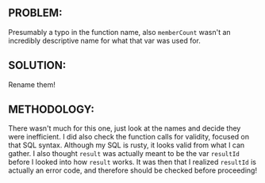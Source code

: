 ## PROBLEM: 
Presumably a typo in the function name, also `memberCount` wasn't an incredibly descriptive name for what that var was used for.

## SOLUTION: 
Rename them!

## METHODOLOGY:
There wasn't much for this one, just look at the names and decide they were inefficient. I did also check the function calls for validity, focused on that SQL syntax. Although my SQL is rusty, it looks valid from what I can gather. I also thought `result` was actually meant to be the var `resultId` before I looked into how `result` works. It was then that I realized `resultId` is actually an error code, and therefore should be checked before proceeding!